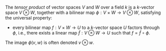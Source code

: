 The *tensor product* of vector spaces $V$ and $W$ over a field $k$ is a $k$-vector space $V \otimes W$, together with a bilinear map $\phi: V \times W \to V\otimes W$, satisfying the universal property: 

- every bilinear map $f: V \times W \to U$ to a $k$-vector space $U$ factors through $\phi$, i.e., there exists a linear map $\tilde{f}: V\otimes W \to U$ such that $f = \tilde{f} \circ \phi$.

The image $\phi(v, w)$ is often denoted $v \otimes w$.
